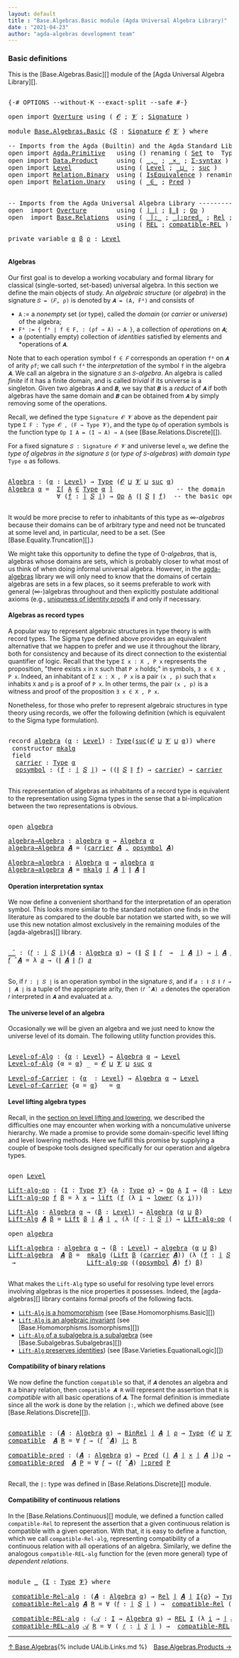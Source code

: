 ```yaml
---
layout: default
title : "Base.Algebras.Basic module (Agda Universal Algebra Library)"
date : "2021-04-23"
author: "agda-algebras development team"
---
```


### <a id="basic-definitions">Basic definitions</a>

This is the [Base.Algebras.Basic][] module of the [Agda Universal Algebra Library][].

<pre class="Agda">

<a id="311" class="Symbol">{-#</a> <a id="315" class="Keyword">OPTIONS</a> <a id="323" class="Pragma">--without-K</a> <a id="335" class="Pragma">--exact-split</a> <a id="349" class="Pragma">--safe</a> <a id="356" class="Symbol">#-}</a>

<a id="361" class="Keyword">open</a> <a id="366" class="Keyword">import</a> <a id="373" href="Overture.html" class="Module">Overture</a> <a id="382" class="Keyword">using</a> <a id="388" class="Symbol">(</a> <a id="390" href="Overture.Signatures.html#648" class="Generalizable">𝓞</a> <a id="392" class="Symbol">;</a> <a id="394" href="Overture.Signatures.html#650" class="Generalizable">𝓥</a> <a id="396" class="Symbol">;</a> <a id="398" href="Overture.Signatures.html#3264" class="Function">Signature</a> <a id="408" class="Symbol">)</a>

<a id="411" class="Keyword">module</a> <a id="418" href="Base.Algebras.Basic.html" class="Module">Base.Algebras.Basic</a> <a id="438" class="Symbol">{</a><a id="439" href="Base.Algebras.Basic.html#439" class="Bound">𝑆</a> <a id="441" class="Symbol">:</a> <a id="443" href="Overture.Signatures.html#3264" class="Function">Signature</a> <a id="453" href="Overture.Signatures.html#648" class="Generalizable">𝓞</a> <a id="455" href="Overture.Signatures.html#650" class="Generalizable">𝓥</a> <a id="457" class="Symbol">}</a> <a id="459" class="Keyword">where</a>

<a id="466" class="Comment">-- Imports from the Agda (Builtin) and the Agda Standard Library --------------</a>
<a id="546" class="Keyword">open</a> <a id="551" class="Keyword">import</a> <a id="558" href="Agda.Primitive.html" class="Module">Agda.Primitive</a>   <a id="575" class="Keyword">using</a> <a id="581" class="Symbol">()</a> <a id="584" class="Keyword">renaming</a> <a id="593" class="Symbol">(</a> <a id="595" href="Agda.Primitive.html#388" class="Primitive">Set</a> <a id="599" class="Symbol">to</a>  <a id="603" class="Primitive">Type</a> <a id="608" class="Symbol">;</a> <a id="610" href="Agda.Primitive.html#915" class="Primitive">lzero</a> <a id="616" class="Symbol">to</a> <a id="619" class="Primitive">ℓ₀</a> <a id="622" class="Symbol">)</a>
<a id="624" class="Keyword">open</a> <a id="629" class="Keyword">import</a> <a id="636" href="Data.Product.html" class="Module">Data.Product</a>     <a id="653" class="Keyword">using</a> <a id="659" class="Symbol">(</a> <a id="661" href="Agda.Builtin.Sigma.html#235" class="InductiveConstructor Operator">_,_</a> <a id="665" class="Symbol">;</a> <a id="667" href="Data.Product.Base.html#1618" class="Function Operator">_×_</a> <a id="671" class="Symbol">;</a> <a id="673" href="Data.Product.Base.html#1244" class="Function">Σ-syntax</a> <a id="682" class="Symbol">)</a>
<a id="684" class="Keyword">open</a> <a id="689" class="Keyword">import</a> <a id="696" href="Level.html" class="Module">Level</a>            <a id="713" class="Keyword">using</a> <a id="719" class="Symbol">(</a> <a id="721" href="Agda.Primitive.html#742" class="Postulate">Level</a> <a id="727" class="Symbol">;</a> <a id="729" href="Agda.Primitive.html#961" class="Primitive Operator">_⊔_</a> <a id="733" class="Symbol">;</a> <a id="735" href="Agda.Primitive.html#931" class="Primitive">suc</a> <a id="739" class="Symbol">)</a>
<a id="741" class="Keyword">open</a> <a id="746" class="Keyword">import</a> <a id="753" href="Relation.Binary.html" class="Module">Relation.Binary</a>  <a id="770" class="Keyword">using</a> <a id="776" class="Symbol">(</a> <a id="778" href="Relation.Binary.Structures.html#1550" class="Record">IsEquivalence</a> <a id="792" class="Symbol">)</a> <a id="794" class="Keyword">renaming</a> <a id="803" class="Symbol">(</a> <a id="805" href="Relation.Binary.Core.html#896" class="Function">Rel</a> <a id="809" class="Symbol">to</a> <a id="812" class="Function">BinRel</a> <a id="819" class="Symbol">)</a>
<a id="821" class="Keyword">open</a> <a id="826" class="Keyword">import</a> <a id="833" href="Relation.Unary.html" class="Module">Relation.Unary</a>   <a id="850" class="Keyword">using</a> <a id="856" class="Symbol">(</a> <a id="858" href="Relation.Unary.html#1818" class="Function Operator">_∈_</a> <a id="862" class="Symbol">;</a> <a id="864" href="Relation.Unary.html#1178" class="Function">Pred</a> <a id="869" class="Symbol">)</a>


<a id="873" class="Comment">-- Imports from the Agda Universal Algebra Library ----------------------------</a>
<a id="953" class="Keyword">open</a>  <a id="959" class="Keyword">import</a> <a id="966" href="Overture.html" class="Module">Overture</a>        <a id="982" class="Keyword">using</a> <a id="988" class="Symbol">(</a> <a id="990" href="Overture.Basic.html#4325" class="Function Operator">∣_∣</a> <a id="994" class="Symbol">;</a> <a id="996" href="Overture.Basic.html#4363" class="Function Operator">∥_∥</a> <a id="1000" class="Symbol">;</a> <a id="1002" href="Overture.Operations.html#1235" class="Function">Op</a> <a id="1005" class="Symbol">)</a>
<a id="1007" class="Keyword">open</a>  <a id="1013" class="Keyword">import</a> <a id="1020" href="Base.Relations.html" class="Module">Base.Relations</a>  <a id="1036" class="Keyword">using</a> <a id="1042" class="Symbol">(</a> <a id="1044" href="Base.Relations.Discrete.html#6786" class="Function Operator">_|:_</a> <a id="1049" class="Symbol">;</a> <a id="1051" href="Base.Relations.Discrete.html#7102" class="Function Operator">_|:pred_</a> <a id="1060" class="Symbol">;</a> <a id="1062" href="Base.Relations.Continuous.html#4456" class="Function">Rel</a> <a id="1066" class="Symbol">;</a> <a id="1068" href="Base.Relations.Continuous.html#5603" class="Function">compatible-Rel</a> <a id="1083" class="Symbol">)</a>
                             <a id="1114" class="Keyword">using</a> <a id="1120" class="Symbol">(</a> <a id="1122" href="Base.Relations.Continuous.html#4773" class="Function">REL</a> <a id="1126" class="Symbol">;</a> <a id="1128" href="Base.Relations.Continuous.html#6317" class="Function">compatible-REL</a> <a id="1143" class="Symbol">)</a>

<a id="1146" class="Keyword">private</a> <a id="1154" class="Keyword">variable</a> <a id="1163" href="Base.Algebras.Basic.html#1163" class="Generalizable">α</a> <a id="1165" href="Base.Algebras.Basic.html#1165" class="Generalizable">β</a> <a id="1167" href="Base.Algebras.Basic.html#1167" class="Generalizable">ρ</a> <a id="1169" class="Symbol">:</a> <a id="1171" href="Agda.Primitive.html#742" class="Postulate">Level</a>

</pre>


#### <a id="algebras">Algebras</a>

Our first goal is to develop a working vocabulary and formal library for classical
(single-sorted, set-based) universal algebra.  In this section we define the main
objects of study.  An *algebraic structure* (or *algebra*) in the signature
`𝑆 = (𝐹, ρ)` is denoted by `𝑨 = (A, Fᴬ)` and consists of

*  `A` := a *nonempty* set (or type), called the *domain* (or *carrier* or
   *universe*) of the algebra;
*  `Fᴬ := { fᴬ ∣ f ∈ F, : (ρf → A) → A }`, a collection of *operations* on `𝑨`;
*  a (potentially empty) collection of *identities* satisfied by elements and
   *operations of `𝑨`.

Note that to each operation symbol `f ∈ 𝐹` corresponds an operation
`fᴬ` on `𝑨` of arity `ρf`; we call such `fᴬ` the *interpretation* of the symbol
`f` in the algebra `𝑨`. We call an algebra in the signature `𝑆` an `𝑆`-*algebra*.
An algebra is called *finite* if it has a finite domain, and is called *trivial*
if its universe is a singleton.  Given two algebras `𝑨` and `𝑩`, we say that `𝑩`
is a *reduct* of `𝑨` if both algebras have the same domain and `𝑩` can be obtained
from `𝑨` by simply removing some of the operations.

Recall, we defined the type `Signature 𝓞 𝓥` above as the dependent pair type
`Σ F ꞉ Type 𝓞 , (F → Type 𝓥)`, and the type `Op` of operation symbols is the
function type `Op I A = (I → A) → A` (see [Base.Relations.Discrete][]).

For a fixed signature `𝑆 : Signature 𝓞 𝓥` and universe level `α`, we define the
*type of algebras in the signature* `𝑆` (or *type of* `𝑆`-*algebras*) *with domain
type* `Type α` as follows.

<pre class="Agda">

<a id="Algebra"></a><a id="2774" href="Base.Algebras.Basic.html#2774" class="Function">Algebra</a> <a id="2782" class="Symbol">:</a> <a id="2784" class="Symbol">(</a><a id="2785" href="Base.Algebras.Basic.html#2785" class="Bound">α</a> <a id="2787" class="Symbol">:</a> <a id="2789" href="Agda.Primitive.html#742" class="Postulate">Level</a><a id="2794" class="Symbol">)</a> <a id="2796" class="Symbol">→</a> <a id="2798" href="Base.Algebras.Basic.html#603" class="Primitive">Type</a> <a id="2803" class="Symbol">(</a><a id="2804" href="Base.Algebras.Basic.html#453" class="Bound">𝓞</a> <a id="2806" href="Agda.Primitive.html#961" class="Primitive Operator">⊔</a> <a id="2808" href="Base.Algebras.Basic.html#455" class="Bound">𝓥</a> <a id="2810" href="Agda.Primitive.html#961" class="Primitive Operator">⊔</a> <a id="2812" href="Agda.Primitive.html#931" class="Primitive">suc</a> <a id="2816" href="Base.Algebras.Basic.html#2785" class="Bound">α</a><a id="2817" class="Symbol">)</a>
<a id="2819" href="Base.Algebras.Basic.html#2774" class="Function">Algebra</a> <a id="2827" href="Base.Algebras.Basic.html#2827" class="Bound">α</a> <a id="2829" class="Symbol">=</a>  <a id="2832" href="Data.Product.Base.html#1244" class="Function">Σ[</a> <a id="2835" href="Base.Algebras.Basic.html#2835" class="Bound">A</a> <a id="2837" href="Data.Product.Base.html#1244" class="Function">∈</a> <a id="2839" href="Base.Algebras.Basic.html#603" class="Primitive">Type</a> <a id="2844" href="Base.Algebras.Basic.html#2827" class="Bound">α</a> <a id="2846" href="Data.Product.Base.html#1244" class="Function">]</a>                 <a id="2864" class="Comment">-- the domain</a>
             <a id="2891" class="Symbol">∀</a> <a id="2893" class="Symbol">(</a><a id="2894" href="Base.Algebras.Basic.html#2894" class="Bound">f</a> <a id="2896" class="Symbol">:</a> <a id="2898" href="Overture.Basic.html#4325" class="Function Operator">∣</a> <a id="2900" href="Base.Algebras.Basic.html#439" class="Bound">𝑆</a> <a id="2902" href="Overture.Basic.html#4325" class="Function Operator">∣</a><a id="2903" class="Symbol">)</a> <a id="2905" class="Symbol">→</a> <a id="2907" href="Overture.Operations.html#1235" class="Function">Op</a> <a id="2910" href="Base.Algebras.Basic.html#2835" class="Bound">A</a> <a id="2912" class="Symbol">(</a><a id="2913" href="Overture.Basic.html#4363" class="Function Operator">∥</a> <a id="2915" href="Base.Algebras.Basic.html#439" class="Bound">𝑆</a> <a id="2917" href="Overture.Basic.html#4363" class="Function Operator">∥</a> <a id="2919" href="Base.Algebras.Basic.html#2894" class="Bound">f</a><a id="2920" class="Symbol">)</a>  <a id="2923" class="Comment">-- the basic operations</a>

</pre>

It would be more precise to refer to inhabitants of this type as ∞-*algebras*
because their domains can be of arbitrary type and need not be truncated at some
level and, in particular, need to be a set. (See [Base.Equality.Truncation][].)

We might take this opportunity to define the type of 0-*algebras*, that is,
algebras whose domains are sets, which is probably closer to what most of us think
of when doing informal universal algebra.  However, in the
[agda-algebras](https://github.com/ualib/agda-algebras) library we will only need
to know that the domains of certain algebras are sets in a few places, so it seems
preferable to work with general (∞-)algebras throughout and then explicitly
postulate additional axioms (e.g., [uniquness of identity
proofs](https://ualib.github.io/agda-algebras/Equality.Truncation.html#uniqueness-of-identity-proofs)
if and only if necessary.


#### <a id="algebras-as-record-types">Algebras as record types</a>

A popular way to represent algebraic structures in type theory is with record
types.  The Sigma type defined above provides an equivalent alternative that we
happen to prefer and we use it throughout the library, both for consistency and
because of its direct connection to the existential quantifier of logic. Recall
that the type `Σ x ꞉ X , P x` represents the proposition, "there exists `x` in `X`
such that `P x` holds;" in symbols, `∃ x ∈ X , P x`.  Indeed, an inhabitant of `Σ
x ꞉ X , P x` is a pair `(x , p)` such that `x` inhabits `X` and `p` is a proof of
`P x`. In other terms, the pair `(x , p)` is a witness and proof of the
proposition `∃ x ∈ X , P x`.

Nonetheless, for those who prefer to represent algebraic structures in type theory
using records, we offer the following definition (which is equivalent to the Sigma
type formulation).

<pre class="Agda">

<a id="4782" class="Keyword">record</a> <a id="algebra"></a><a id="4789" href="Base.Algebras.Basic.html#4789" class="Record">algebra</a> <a id="4797" class="Symbol">(</a><a id="4798" href="Base.Algebras.Basic.html#4798" class="Bound">α</a> <a id="4800" class="Symbol">:</a> <a id="4802" href="Agda.Primitive.html#742" class="Postulate">Level</a><a id="4807" class="Symbol">)</a> <a id="4809" class="Symbol">:</a> <a id="4811" href="Base.Algebras.Basic.html#603" class="Primitive">Type</a><a id="4815" class="Symbol">(</a><a id="4816" href="Agda.Primitive.html#931" class="Primitive">suc</a><a id="4819" class="Symbol">(</a><a id="4820" href="Base.Algebras.Basic.html#453" class="Bound">𝓞</a> <a id="4822" href="Agda.Primitive.html#961" class="Primitive Operator">⊔</a> <a id="4824" href="Base.Algebras.Basic.html#455" class="Bound">𝓥</a> <a id="4826" href="Agda.Primitive.html#961" class="Primitive Operator">⊔</a> <a id="4828" href="Base.Algebras.Basic.html#4798" class="Bound">α</a><a id="4829" class="Symbol">))</a> <a id="4832" class="Keyword">where</a>
 <a id="4839" class="Keyword">constructor</a> <a id="mkalg"></a><a id="4851" href="Base.Algebras.Basic.html#4851" class="InductiveConstructor">mkalg</a>
 <a id="4858" class="Keyword">field</a>
  <a id="algebra.carrier"></a><a id="4866" href="Base.Algebras.Basic.html#4866" class="Field">carrier</a> <a id="4874" class="Symbol">:</a> <a id="4876" href="Base.Algebras.Basic.html#603" class="Primitive">Type</a> <a id="4881" href="Base.Algebras.Basic.html#4798" class="Bound">α</a>
  <a id="algebra.opsymbol"></a><a id="4885" href="Base.Algebras.Basic.html#4885" class="Field">opsymbol</a> <a id="4894" class="Symbol">:</a> <a id="4896" class="Symbol">(</a><a id="4897" href="Base.Algebras.Basic.html#4897" class="Bound">f</a> <a id="4899" class="Symbol">:</a> <a id="4901" href="Overture.Basic.html#4325" class="Function Operator">∣</a> <a id="4903" href="Base.Algebras.Basic.html#439" class="Bound">𝑆</a> <a id="4905" href="Overture.Basic.html#4325" class="Function Operator">∣</a><a id="4906" class="Symbol">)</a> <a id="4908" class="Symbol">→</a> <a id="4910" class="Symbol">((</a><a id="4912" href="Overture.Basic.html#4363" class="Function Operator">∥</a> <a id="4914" href="Base.Algebras.Basic.html#439" class="Bound">𝑆</a> <a id="4916" href="Overture.Basic.html#4363" class="Function Operator">∥</a> <a id="4918" href="Base.Algebras.Basic.html#4897" class="Bound">f</a><a id="4919" class="Symbol">)</a> <a id="4921" class="Symbol">→</a> <a id="4923" href="Base.Algebras.Basic.html#4866" class="Field">carrier</a><a id="4930" class="Symbol">)</a> <a id="4932" class="Symbol">→</a> <a id="4934" href="Base.Algebras.Basic.html#4866" class="Field">carrier</a>

</pre>

This representation of algebras as inhabitants of a record type is equivalent to
the representation using Sigma types in the sense that a bi-implication between
the two representations is obvious.

<pre class="Agda">

<a id="5167" class="Keyword">open</a> <a id="5172" href="Base.Algebras.Basic.html#4789" class="Module">algebra</a>

<a id="algebra→Algebra"></a><a id="5181" href="Base.Algebras.Basic.html#5181" class="Function">algebra→Algebra</a> <a id="5197" class="Symbol">:</a> <a id="5199" href="Base.Algebras.Basic.html#4789" class="Record">algebra</a> <a id="5207" href="Base.Algebras.Basic.html#1163" class="Generalizable">α</a> <a id="5209" class="Symbol">→</a> <a id="5211" href="Base.Algebras.Basic.html#2774" class="Function">Algebra</a> <a id="5219" href="Base.Algebras.Basic.html#1163" class="Generalizable">α</a>
<a id="5221" href="Base.Algebras.Basic.html#5181" class="Function">algebra→Algebra</a> <a id="5237" href="Base.Algebras.Basic.html#5237" class="Bound">𝑨</a> <a id="5239" class="Symbol">=</a> <a id="5241" class="Symbol">(</a><a id="5242" href="Base.Algebras.Basic.html#4866" class="Field">carrier</a> <a id="5250" href="Base.Algebras.Basic.html#5237" class="Bound">𝑨</a> <a id="5252" href="Agda.Builtin.Sigma.html#235" class="InductiveConstructor Operator">,</a> <a id="5254" href="Base.Algebras.Basic.html#4885" class="Field">opsymbol</a> <a id="5263" href="Base.Algebras.Basic.html#5237" class="Bound">𝑨</a><a id="5264" class="Symbol">)</a>

<a id="Algebra→algebra"></a><a id="5267" href="Base.Algebras.Basic.html#5267" class="Function">Algebra→algebra</a> <a id="5283" class="Symbol">:</a> <a id="5285" href="Base.Algebras.Basic.html#2774" class="Function">Algebra</a> <a id="5293" href="Base.Algebras.Basic.html#1163" class="Generalizable">α</a> <a id="5295" class="Symbol">→</a> <a id="5297" href="Base.Algebras.Basic.html#4789" class="Record">algebra</a> <a id="5305" href="Base.Algebras.Basic.html#1163" class="Generalizable">α</a>
<a id="5307" href="Base.Algebras.Basic.html#5267" class="Function">Algebra→algebra</a> <a id="5323" href="Base.Algebras.Basic.html#5323" class="Bound">𝑨</a> <a id="5325" class="Symbol">=</a> <a id="5327" href="Base.Algebras.Basic.html#4851" class="InductiveConstructor">mkalg</a> <a id="5333" href="Overture.Basic.html#4325" class="Function Operator">∣</a> <a id="5335" href="Base.Algebras.Basic.html#5323" class="Bound">𝑨</a> <a id="5337" href="Overture.Basic.html#4325" class="Function Operator">∣</a> <a id="5339" href="Overture.Basic.html#4363" class="Function Operator">∥</a> <a id="5341" href="Base.Algebras.Basic.html#5323" class="Bound">𝑨</a> <a id="5343" href="Overture.Basic.html#4363" class="Function Operator">∥</a>
</pre>


#### <a id="operation-interpretation-syntax">Operation interpretation syntax</a>

We now define a convenient shorthand for the interpretation of an operation symbol.
This looks more similar to the standard notation one finds in the literature as
compared to the double bar notation we started with, so we will use this new notation
almost exclusively in the remaining modules of the [agda-algebras][] library.

<pre class="Agda">

<a id="_̂_"></a><a id="5783" href="Base.Algebras.Basic.html#5783" class="Function Operator">_̂_</a> <a id="5787" class="Symbol">:</a> <a id="5789" class="Symbol">(</a><a id="5790" href="Base.Algebras.Basic.html#5790" class="Bound">𝑓</a> <a id="5792" class="Symbol">:</a> <a id="5794" href="Overture.Basic.html#4325" class="Function Operator">∣</a> <a id="5796" href="Base.Algebras.Basic.html#439" class="Bound">𝑆</a> <a id="5798" href="Overture.Basic.html#4325" class="Function Operator">∣</a><a id="5799" class="Symbol">)(</a><a id="5801" href="Base.Algebras.Basic.html#5801" class="Bound">𝑨</a> <a id="5803" class="Symbol">:</a> <a id="5805" href="Base.Algebras.Basic.html#2774" class="Function">Algebra</a> <a id="5813" href="Base.Algebras.Basic.html#1163" class="Generalizable">α</a><a id="5814" class="Symbol">)</a> <a id="5816" class="Symbol">→</a> <a id="5818" class="Symbol">(</a><a id="5819" href="Overture.Basic.html#4363" class="Function Operator">∥</a> <a id="5821" href="Base.Algebras.Basic.html#439" class="Bound">𝑆</a> <a id="5823" href="Overture.Basic.html#4363" class="Function Operator">∥</a> <a id="5825" href="Base.Algebras.Basic.html#5790" class="Bound">𝑓</a>  <a id="5828" class="Symbol">→</a>  <a id="5831" href="Overture.Basic.html#4325" class="Function Operator">∣</a> <a id="5833" href="Base.Algebras.Basic.html#5801" class="Bound">𝑨</a> <a id="5835" href="Overture.Basic.html#4325" class="Function Operator">∣</a><a id="5836" class="Symbol">)</a> <a id="5838" class="Symbol">→</a> <a id="5840" href="Overture.Basic.html#4325" class="Function Operator">∣</a> <a id="5842" href="Base.Algebras.Basic.html#5801" class="Bound">𝑨</a> <a id="5844" href="Overture.Basic.html#4325" class="Function Operator">∣</a>
<a id="5846" href="Base.Algebras.Basic.html#5846" class="Bound">𝑓</a> <a id="5848" href="Base.Algebras.Basic.html#5783" class="Function Operator">̂</a> <a id="5850" href="Base.Algebras.Basic.html#5850" class="Bound">𝑨</a> <a id="5852" class="Symbol">=</a> <a id="5854" class="Symbol">λ</a> <a id="5856" href="Base.Algebras.Basic.html#5856" class="Bound">𝑎</a> <a id="5858" class="Symbol">→</a> <a id="5860" class="Symbol">(</a><a id="5861" href="Overture.Basic.html#4363" class="Function Operator">∥</a> <a id="5863" href="Base.Algebras.Basic.html#5850" class="Bound">𝑨</a> <a id="5865" href="Overture.Basic.html#4363" class="Function Operator">∥</a> <a id="5867" href="Base.Algebras.Basic.html#5846" class="Bound">𝑓</a><a id="5868" class="Symbol">)</a> <a id="5870" href="Base.Algebras.Basic.html#5856" class="Bound">𝑎</a>

</pre>

So, if `𝑓 : ∣ 𝑆 ∣` is an operation symbol in the signature `𝑆`, and if
`𝑎 : ∥ 𝑆 ∥ 𝑓 → ∣ 𝑨 ∣` is a tuple of the appropriate arity, then `(𝑓 ̂ 𝑨) 𝑎`
denotes the operation `𝑓` interpreted in `𝑨` and evaluated at `𝑎`.

#### <a id="the-universe-level-of-an-algebra">The universe level of an algebra</a>

Occasionally we will be given an algebra and we just need to know the universe
level of its domain. The following utility function provides this.

<pre class="Agda">

<a id="Level-of-Alg"></a><a id="6345" href="Base.Algebras.Basic.html#6345" class="Function">Level-of-Alg</a> <a id="6358" class="Symbol">:</a> <a id="6360" class="Symbol">{</a><a id="6361" href="Base.Algebras.Basic.html#6361" class="Bound">α</a> <a id="6363" class="Symbol">:</a> <a id="6365" href="Agda.Primitive.html#742" class="Postulate">Level</a><a id="6370" class="Symbol">}</a> <a id="6372" class="Symbol">→</a> <a id="6374" href="Base.Algebras.Basic.html#2774" class="Function">Algebra</a> <a id="6382" href="Base.Algebras.Basic.html#6361" class="Bound">α</a> <a id="6384" class="Symbol">→</a> <a id="6386" href="Agda.Primitive.html#742" class="Postulate">Level</a>
<a id="6392" href="Base.Algebras.Basic.html#6345" class="Function">Level-of-Alg</a> <a id="6405" class="Symbol">{</a><a id="6406" class="Argument">α</a> <a id="6408" class="Symbol">=</a> <a id="6410" href="Base.Algebras.Basic.html#6410" class="Bound">α</a><a id="6411" class="Symbol">}</a> <a id="6413" class="Symbol">_</a> <a id="6415" class="Symbol">=</a> <a id="6417" href="Base.Algebras.Basic.html#453" class="Bound">𝓞</a> <a id="6419" href="Agda.Primitive.html#961" class="Primitive Operator">⊔</a> <a id="6421" href="Base.Algebras.Basic.html#455" class="Bound">𝓥</a> <a id="6423" href="Agda.Primitive.html#961" class="Primitive Operator">⊔</a> <a id="6425" href="Agda.Primitive.html#931" class="Primitive">suc</a> <a id="6429" href="Base.Algebras.Basic.html#6410" class="Bound">α</a>

<a id="Level-of-Carrier"></a><a id="6432" href="Base.Algebras.Basic.html#6432" class="Function">Level-of-Carrier</a> <a id="6449" class="Symbol">:</a> <a id="6451" class="Symbol">{</a><a id="6452" href="Base.Algebras.Basic.html#6452" class="Bound">α</a>  <a id="6455" class="Symbol">:</a> <a id="6457" href="Agda.Primitive.html#742" class="Postulate">Level</a><a id="6462" class="Symbol">}</a> <a id="6464" class="Symbol">→</a> <a id="6466" href="Base.Algebras.Basic.html#2774" class="Function">Algebra</a> <a id="6474" href="Base.Algebras.Basic.html#6452" class="Bound">α</a> <a id="6476" class="Symbol">→</a> <a id="6478" href="Agda.Primitive.html#742" class="Postulate">Level</a>
<a id="6484" href="Base.Algebras.Basic.html#6432" class="Function">Level-of-Carrier</a> <a id="6501" class="Symbol">{</a><a id="6502" class="Argument">α</a> <a id="6504" class="Symbol">=</a> <a id="6506" href="Base.Algebras.Basic.html#6506" class="Bound">α</a><a id="6507" class="Symbol">}</a> <a id="6509" class="Symbol">_</a> <a id="6511" class="Symbol">=</a> <a id="6513" href="Base.Algebras.Basic.html#6506" class="Bound">α</a>
</pre>


#### <a id="lifts-of-algebras">Level lifting algebra types</a>

Recall, in the [section on level lifting and
lowering](Functions.Lifts.html#level-lifting-and-lowering), we described the
difficulties one may encounter when working with a noncumulative universe
hierarchy. We made a promise to provide some domain-specific level lifting and
level lowering methods. Here we fulfill this promise by supplying a couple of
bespoke tools designed specifically for our operation and algebra types.

<pre class="Agda">

<a id="7033" class="Keyword">open</a> <a id="7038" href="Level.html" class="Module">Level</a>

<a id="Lift-alg-op"></a><a id="7045" href="Base.Algebras.Basic.html#7045" class="Function">Lift-alg-op</a> <a id="7057" class="Symbol">:</a> <a id="7059" class="Symbol">{</a><a id="7060" href="Base.Algebras.Basic.html#7060" class="Bound">I</a> <a id="7062" class="Symbol">:</a> <a id="7064" href="Base.Algebras.Basic.html#603" class="Primitive">Type</a> <a id="7069" href="Base.Algebras.Basic.html#455" class="Bound">𝓥</a><a id="7070" class="Symbol">}</a> <a id="7072" class="Symbol">{</a><a id="7073" href="Base.Algebras.Basic.html#7073" class="Bound">A</a> <a id="7075" class="Symbol">:</a> <a id="7077" href="Base.Algebras.Basic.html#603" class="Primitive">Type</a> <a id="7082" href="Base.Algebras.Basic.html#1163" class="Generalizable">α</a><a id="7083" class="Symbol">}</a> <a id="7085" class="Symbol">→</a> <a id="7087" href="Overture.Operations.html#1235" class="Function">Op</a> <a id="7090" href="Base.Algebras.Basic.html#7073" class="Bound">A</a> <a id="7092" href="Base.Algebras.Basic.html#7060" class="Bound">I</a> <a id="7094" class="Symbol">→</a> <a id="7096" class="Symbol">(</a><a id="7097" href="Base.Algebras.Basic.html#7097" class="Bound">β</a> <a id="7099" class="Symbol">:</a> <a id="7101" href="Agda.Primitive.html#742" class="Postulate">Level</a><a id="7106" class="Symbol">)</a> <a id="7108" class="Symbol">→</a> <a id="7110" href="Overture.Operations.html#1235" class="Function">Op</a> <a id="7113" class="Symbol">(</a><a id="7114" href="Level.html#409" class="Record">Lift</a> <a id="7119" href="Base.Algebras.Basic.html#7097" class="Bound">β</a> <a id="7121" href="Base.Algebras.Basic.html#7073" class="Bound">A</a><a id="7122" class="Symbol">)</a> <a id="7124" href="Base.Algebras.Basic.html#7060" class="Bound">I</a>
<a id="7126" href="Base.Algebras.Basic.html#7045" class="Function">Lift-alg-op</a> <a id="7138" href="Base.Algebras.Basic.html#7138" class="Bound">f</a> <a id="7140" href="Base.Algebras.Basic.html#7140" class="Bound">β</a> <a id="7142" class="Symbol">=</a> <a id="7144" class="Symbol">λ</a> <a id="7146" href="Base.Algebras.Basic.html#7146" class="Bound">x</a> <a id="7148" class="Symbol">→</a> <a id="7150" href="Level.html#466" class="InductiveConstructor">lift</a> <a id="7155" class="Symbol">(</a><a id="7156" href="Base.Algebras.Basic.html#7138" class="Bound">f</a> <a id="7158" class="Symbol">(λ</a> <a id="7161" href="Base.Algebras.Basic.html#7161" class="Bound">i</a> <a id="7163" class="Symbol">→</a> <a id="7165" href="Level.html#479" class="Field">lower</a> <a id="7171" class="Symbol">(</a><a id="7172" href="Base.Algebras.Basic.html#7146" class="Bound">x</a> <a id="7174" href="Base.Algebras.Basic.html#7161" class="Bound">i</a><a id="7175" class="Symbol">)))</a>

<a id="Lift-Alg"></a><a id="7180" href="Base.Algebras.Basic.html#7180" class="Function">Lift-Alg</a> <a id="7189" class="Symbol">:</a> <a id="7191" href="Base.Algebras.Basic.html#2774" class="Function">Algebra</a> <a id="7199" href="Base.Algebras.Basic.html#1163" class="Generalizable">α</a> <a id="7201" class="Symbol">→</a> <a id="7203" class="Symbol">(</a><a id="7204" href="Base.Algebras.Basic.html#7204" class="Bound">β</a> <a id="7206" class="Symbol">:</a> <a id="7208" href="Agda.Primitive.html#742" class="Postulate">Level</a><a id="7213" class="Symbol">)</a> <a id="7215" class="Symbol">→</a> <a id="7217" href="Base.Algebras.Basic.html#2774" class="Function">Algebra</a> <a id="7225" class="Symbol">(</a><a id="7226" href="Base.Algebras.Basic.html#1163" class="Generalizable">α</a> <a id="7228" href="Agda.Primitive.html#961" class="Primitive Operator">⊔</a> <a id="7230" href="Base.Algebras.Basic.html#7204" class="Bound">β</a><a id="7231" class="Symbol">)</a>
<a id="7233" href="Base.Algebras.Basic.html#7180" class="Function">Lift-Alg</a> <a id="7242" href="Base.Algebras.Basic.html#7242" class="Bound">𝑨</a> <a id="7244" href="Base.Algebras.Basic.html#7244" class="Bound">β</a> <a id="7246" class="Symbol">=</a> <a id="7248" href="Level.html#409" class="Record">Lift</a> <a id="7253" href="Base.Algebras.Basic.html#7244" class="Bound">β</a> <a id="7255" href="Overture.Basic.html#4325" class="Function Operator">∣</a> <a id="7257" href="Base.Algebras.Basic.html#7242" class="Bound">𝑨</a> <a id="7259" href="Overture.Basic.html#4325" class="Function Operator">∣</a> <a id="7261" href="Agda.Builtin.Sigma.html#235" class="InductiveConstructor Operator">,</a> <a id="7263" class="Symbol">(λ</a> <a id="7266" class="Symbol">(</a><a id="7267" href="Base.Algebras.Basic.html#7267" class="Bound">𝑓</a> <a id="7269" class="Symbol">:</a> <a id="7271" href="Overture.Basic.html#4325" class="Function Operator">∣</a> <a id="7273" href="Base.Algebras.Basic.html#439" class="Bound">𝑆</a> <a id="7275" href="Overture.Basic.html#4325" class="Function Operator">∣</a><a id="7276" class="Symbol">)</a> <a id="7278" class="Symbol">→</a> <a id="7280" href="Base.Algebras.Basic.html#7045" class="Function">Lift-alg-op</a> <a id="7292" class="Symbol">(</a><a id="7293" href="Base.Algebras.Basic.html#7267" class="Bound">𝑓</a> <a id="7295" href="Base.Algebras.Basic.html#5783" class="Function Operator">̂</a> <a id="7297" href="Base.Algebras.Basic.html#7242" class="Bound">𝑨</a><a id="7298" class="Symbol">)</a> <a id="7300" href="Base.Algebras.Basic.html#7244" class="Bound">β</a><a id="7301" class="Symbol">)</a>

<a id="7304" class="Keyword">open</a> <a id="7309" href="Base.Algebras.Basic.html#4789" class="Module">algebra</a>

<a id="Lift-algebra"></a><a id="7318" href="Base.Algebras.Basic.html#7318" class="Function">Lift-algebra</a> <a id="7331" class="Symbol">:</a> <a id="7333" href="Base.Algebras.Basic.html#4789" class="Record">algebra</a> <a id="7341" href="Base.Algebras.Basic.html#1163" class="Generalizable">α</a> <a id="7343" class="Symbol">→</a> <a id="7345" class="Symbol">(</a><a id="7346" href="Base.Algebras.Basic.html#7346" class="Bound">β</a> <a id="7348" class="Symbol">:</a> <a id="7350" href="Agda.Primitive.html#742" class="Postulate">Level</a><a id="7355" class="Symbol">)</a> <a id="7357" class="Symbol">→</a> <a id="7359" href="Base.Algebras.Basic.html#4789" class="Record">algebra</a> <a id="7367" class="Symbol">(</a><a id="7368" href="Base.Algebras.Basic.html#1163" class="Generalizable">α</a> <a id="7370" href="Agda.Primitive.html#961" class="Primitive Operator">⊔</a> <a id="7372" href="Base.Algebras.Basic.html#7346" class="Bound">β</a><a id="7373" class="Symbol">)</a>
<a id="7375" href="Base.Algebras.Basic.html#7318" class="Function">Lift-algebra</a>  <a id="7389" href="Base.Algebras.Basic.html#7389" class="Bound">𝑨</a> <a id="7391" href="Base.Algebras.Basic.html#7391" class="Bound">β</a> <a id="7393" class="Symbol">=</a>  <a id="7396" href="Base.Algebras.Basic.html#4851" class="InductiveConstructor">mkalg</a> <a id="7402" class="Symbol">(</a><a id="7403" href="Level.html#409" class="Record">Lift</a> <a id="7408" href="Base.Algebras.Basic.html#7391" class="Bound">β</a> <a id="7410" class="Symbol">(</a><a id="7411" href="Base.Algebras.Basic.html#4866" class="Field">carrier</a> <a id="7419" href="Base.Algebras.Basic.html#7389" class="Bound">𝑨</a><a id="7420" class="Symbol">))</a> <a id="7423" class="Symbol">(λ</a> <a id="7426" class="Symbol">(</a><a id="7427" href="Base.Algebras.Basic.html#7427" class="Bound">f</a> <a id="7429" class="Symbol">:</a> <a id="7431" href="Overture.Basic.html#4325" class="Function Operator">∣</a> <a id="7433" href="Base.Algebras.Basic.html#439" class="Bound">𝑆</a> <a id="7435" href="Overture.Basic.html#4325" class="Function Operator">∣</a><a id="7436" class="Symbol">)</a>
 <a id="7439" class="Symbol">→</a>                   <a id="7459" href="Base.Algebras.Basic.html#7045" class="Function">Lift-alg-op</a> <a id="7471" class="Symbol">((</a><a id="7473" href="Base.Algebras.Basic.html#4885" class="Field">opsymbol</a> <a id="7482" href="Base.Algebras.Basic.html#7389" class="Bound">𝑨</a><a id="7483" class="Symbol">)</a> <a id="7485" href="Base.Algebras.Basic.html#7427" class="Bound">f</a><a id="7486" class="Symbol">)</a> <a id="7488" href="Base.Algebras.Basic.html#7391" class="Bound">β</a><a id="7489" class="Symbol">)</a>

</pre>

What makes the `Lift-Alg` type so useful for resolving type level errors involving
algebras is the nice properties it possesses.  Indeed, the [agda-algebras][]
library contains formal proofs of the following facts.

+  [`Lift-Alg` is a homomorphism](Base.Homomorphisms.Basic.html#exmples-of-homomorphisms)
   (see [Base.Homomorphisms.Basic][])
+  [`Lift-Alg` is an algebraic invariant](Base.Homomorphisms.Isomorphisms.html#lift-is-an-algebraic-invariant")
   (see [Base.Homomorphisms.Isomorphisms][])
+  [`Lift-Alg` of a subalgebra is a subalgebra](Base.Subalgebras.Subalgebras.html#lifts-of-subalgebras)
   (see [Base.Subalgebras.Subalgebras][])
+  [`Lift-Alg` preserves identities](Base.Varieties.EquationalLogic.html#lift-invariance))
  (see [Base.Varieties.EquationalLogic][])


#### <a id="compatibility-of-binary-relations">Compatibility of binary relations</a>

We now define the function `compatible` so that, if `𝑨` denotes an algebra and `R`
a binary relation, then `compatible 𝑨 R` will represent the assertion that `R` is
*compatible* with all basic operations of `𝑨`. The formal definition is immediate
since all the work is done by the relation `|:`, which we defined above (see
[Base.Relations.Discrete][]).

<pre class="Agda">

<a id="compatible"></a><a id="8742" href="Base.Algebras.Basic.html#8742" class="Function">compatible</a> <a id="8753" class="Symbol">:</a> <a id="8755" class="Symbol">(</a><a id="8756" href="Base.Algebras.Basic.html#8756" class="Bound">𝑨</a> <a id="8758" class="Symbol">:</a> <a id="8760" href="Base.Algebras.Basic.html#2774" class="Function">Algebra</a> <a id="8768" href="Base.Algebras.Basic.html#1163" class="Generalizable">α</a><a id="8769" class="Symbol">)</a> <a id="8771" class="Symbol">→</a> <a id="8773" href="Base.Algebras.Basic.html#812" class="Function">BinRel</a> <a id="8780" href="Overture.Basic.html#4325" class="Function Operator">∣</a> <a id="8782" href="Base.Algebras.Basic.html#8756" class="Bound">𝑨</a> <a id="8784" href="Overture.Basic.html#4325" class="Function Operator">∣</a> <a id="8786" href="Base.Algebras.Basic.html#1167" class="Generalizable">ρ</a> <a id="8788" class="Symbol">→</a> <a id="8790" href="Base.Algebras.Basic.html#603" class="Primitive">Type</a> <a id="8795" class="Symbol">(</a><a id="8796" href="Base.Algebras.Basic.html#453" class="Bound">𝓞</a> <a id="8798" href="Agda.Primitive.html#961" class="Primitive Operator">⊔</a> <a id="8800" href="Base.Algebras.Basic.html#455" class="Bound">𝓥</a> <a id="8802" href="Agda.Primitive.html#961" class="Primitive Operator">⊔</a> <a id="8804" href="Base.Algebras.Basic.html#1163" class="Generalizable">α</a> <a id="8806" href="Agda.Primitive.html#961" class="Primitive Operator">⊔</a> <a id="8808" href="Base.Algebras.Basic.html#1167" class="Generalizable">ρ</a><a id="8809" class="Symbol">)</a>
<a id="8811" href="Base.Algebras.Basic.html#8742" class="Function">compatible</a>  <a id="8823" href="Base.Algebras.Basic.html#8823" class="Bound">𝑨</a> <a id="8825" href="Base.Algebras.Basic.html#8825" class="Bound">R</a> <a id="8827" class="Symbol">=</a> <a id="8829" class="Symbol">∀</a> <a id="8831" href="Base.Algebras.Basic.html#8831" class="Bound">𝑓</a> <a id="8833" class="Symbol">→</a> <a id="8835" class="Symbol">(</a><a id="8836" href="Base.Algebras.Basic.html#8831" class="Bound">𝑓</a> <a id="8838" href="Base.Algebras.Basic.html#5783" class="Function Operator">̂</a> <a id="8840" href="Base.Algebras.Basic.html#8823" class="Bound">𝑨</a><a id="8841" class="Symbol">)</a> <a id="8843" href="Base.Relations.Discrete.html#6786" class="Function Operator">|:</a> <a id="8846" href="Base.Algebras.Basic.html#8825" class="Bound">R</a>

<a id="compatible-pred"></a><a id="8849" href="Base.Algebras.Basic.html#8849" class="Function">compatible-pred</a> <a id="8865" class="Symbol">:</a> <a id="8867" class="Symbol">(</a><a id="8868" href="Base.Algebras.Basic.html#8868" class="Bound">𝑨</a> <a id="8870" class="Symbol">:</a> <a id="8872" href="Base.Algebras.Basic.html#2774" class="Function">Algebra</a> <a id="8880" href="Base.Algebras.Basic.html#1163" class="Generalizable">α</a><a id="8881" class="Symbol">)</a> <a id="8883" class="Symbol">→</a> <a id="8885" href="Relation.Unary.html#1178" class="Function">Pred</a> <a id="8890" class="Symbol">(</a><a id="8891" href="Overture.Basic.html#4325" class="Function Operator">∣</a> <a id="8893" href="Base.Algebras.Basic.html#8868" class="Bound">𝑨</a> <a id="8895" href="Overture.Basic.html#4325" class="Function Operator">∣</a> <a id="8897" href="Data.Product.Base.html#1618" class="Function Operator">×</a> <a id="8899" href="Overture.Basic.html#4325" class="Function Operator">∣</a> <a id="8901" href="Base.Algebras.Basic.html#8868" class="Bound">𝑨</a> <a id="8903" href="Overture.Basic.html#4325" class="Function Operator">∣</a><a id="8904" class="Symbol">)</a><a id="8905" href="Base.Algebras.Basic.html#1167" class="Generalizable">ρ</a> <a id="8907" class="Symbol">→</a> <a id="8909" href="Base.Algebras.Basic.html#603" class="Primitive">Type</a> <a id="8914" class="Symbol">(</a><a id="8915" href="Base.Algebras.Basic.html#453" class="Bound">𝓞</a> <a id="8917" href="Agda.Primitive.html#961" class="Primitive Operator">⊔</a> <a id="8919" href="Base.Algebras.Basic.html#455" class="Bound">𝓥</a> <a id="8921" href="Agda.Primitive.html#961" class="Primitive Operator">⊔</a> <a id="8923" href="Base.Algebras.Basic.html#1163" class="Generalizable">α</a> <a id="8925" href="Agda.Primitive.html#961" class="Primitive Operator">⊔</a> <a id="8927" href="Base.Algebras.Basic.html#1167" class="Generalizable">ρ</a><a id="8928" class="Symbol">)</a>
<a id="8930" href="Base.Algebras.Basic.html#8849" class="Function">compatible-pred</a>  <a id="8947" href="Base.Algebras.Basic.html#8947" class="Bound">𝑨</a> <a id="8949" href="Base.Algebras.Basic.html#8949" class="Bound">P</a> <a id="8951" class="Symbol">=</a> <a id="8953" class="Symbol">∀</a> <a id="8955" href="Base.Algebras.Basic.html#8955" class="Bound">𝑓</a> <a id="8957" class="Symbol">→</a> <a id="8959" class="Symbol">(</a><a id="8960" href="Base.Algebras.Basic.html#8955" class="Bound">𝑓</a> <a id="8962" href="Base.Algebras.Basic.html#5783" class="Function Operator">̂</a> <a id="8964" href="Base.Algebras.Basic.html#8947" class="Bound">𝑨</a><a id="8965" class="Symbol">)</a> <a id="8967" href="Base.Relations.Discrete.html#7102" class="Function Operator">|:pred</a> <a id="8974" href="Base.Algebras.Basic.html#8949" class="Bound">P</a>

</pre>

Recall, the `|:` type was defined in [Base.Relations.Discrete][] module.


#### <a id="compatibility-of-continuous-relations">Compatibility of continuous relations</a>

In the [Base.Relations.Continuous][] module, we defined a function called
`compatible-Rel` to represent the assertion that a given continuous relation is
compatible with a given operation. With that, it is easy to define a function,
which we call `compatible-Rel-alg`, representing compatibility of a continuous
relation with all operations of an algebra.  Similarly, we define the analogous
`compatible-REL-alg` function for the (even more general) type of *dependent
relations*.

<pre class="Agda">

<a id="9654" class="Keyword">module</a> <a id="9661" href="Base.Algebras.Basic.html#9661" class="Module">_</a> <a id="9663" class="Symbol">{</a><a id="9664" href="Base.Algebras.Basic.html#9664" class="Bound">I</a> <a id="9666" class="Symbol">:</a> <a id="9668" href="Base.Algebras.Basic.html#603" class="Primitive">Type</a> <a id="9673" href="Base.Algebras.Basic.html#455" class="Bound">𝓥</a><a id="9674" class="Symbol">}</a> <a id="9676" class="Keyword">where</a>

 <a id="9684" href="Base.Algebras.Basic.html#9684" class="Function">compatible-Rel-alg</a> <a id="9703" class="Symbol">:</a> <a id="9705" class="Symbol">(</a><a id="9706" href="Base.Algebras.Basic.html#9706" class="Bound">𝑨</a> <a id="9708" class="Symbol">:</a> <a id="9710" href="Base.Algebras.Basic.html#2774" class="Function">Algebra</a> <a id="9718" href="Base.Algebras.Basic.html#1163" class="Generalizable">α</a><a id="9719" class="Symbol">)</a> <a id="9721" class="Symbol">→</a> <a id="9723" href="Base.Relations.Continuous.html#4456" class="Function">Rel</a> <a id="9727" href="Overture.Basic.html#4325" class="Function Operator">∣</a> <a id="9729" href="Base.Algebras.Basic.html#9706" class="Bound">𝑨</a> <a id="9731" href="Overture.Basic.html#4325" class="Function Operator">∣</a> <a id="9733" href="Base.Algebras.Basic.html#9664" class="Bound">I</a><a id="9734" class="Symbol">{</a><a id="9735" href="Base.Algebras.Basic.html#1167" class="Generalizable">ρ</a><a id="9736" class="Symbol">}</a> <a id="9738" class="Symbol">→</a> <a id="9740" href="Base.Algebras.Basic.html#603" class="Primitive">Type</a><a id="9744" class="Symbol">(</a><a id="9745" href="Base.Algebras.Basic.html#453" class="Bound">𝓞</a> <a id="9747" href="Agda.Primitive.html#961" class="Primitive Operator">⊔</a> <a id="9749" href="Base.Algebras.Basic.html#1163" class="Generalizable">α</a> <a id="9751" href="Agda.Primitive.html#961" class="Primitive Operator">⊔</a> <a id="9753" href="Base.Algebras.Basic.html#455" class="Bound">𝓥</a> <a id="9755" href="Agda.Primitive.html#961" class="Primitive Operator">⊔</a> <a id="9757" href="Base.Algebras.Basic.html#1167" class="Generalizable">ρ</a><a id="9758" class="Symbol">)</a>
 <a id="9761" href="Base.Algebras.Basic.html#9684" class="Function">compatible-Rel-alg</a> <a id="9780" href="Base.Algebras.Basic.html#9780" class="Bound">𝑨</a> <a id="9782" href="Base.Algebras.Basic.html#9782" class="Bound">R</a> <a id="9784" class="Symbol">=</a> <a id="9786" class="Symbol">∀</a> <a id="9788" class="Symbol">(</a><a id="9789" href="Base.Algebras.Basic.html#9789" class="Bound">𝑓</a> <a id="9791" class="Symbol">:</a> <a id="9793" href="Overture.Basic.html#4325" class="Function Operator">∣</a> <a id="9795" href="Base.Algebras.Basic.html#439" class="Bound">𝑆</a> <a id="9797" href="Overture.Basic.html#4325" class="Function Operator">∣</a> <a id="9799" class="Symbol">)</a> <a id="9801" class="Symbol">→</a>  <a id="9804" href="Base.Relations.Continuous.html#5603" class="Function">compatible-Rel</a> <a id="9819" class="Symbol">(</a><a id="9820" href="Base.Algebras.Basic.html#9789" class="Bound">𝑓</a> <a id="9822" href="Base.Algebras.Basic.html#5783" class="Function Operator">̂</a> <a id="9824" href="Base.Algebras.Basic.html#9780" class="Bound">𝑨</a><a id="9825" class="Symbol">)</a> <a id="9827" href="Base.Algebras.Basic.html#9782" class="Bound">R</a>

 <a id="9831" href="Base.Algebras.Basic.html#9831" class="Function">compatible-REL-alg</a> <a id="9850" class="Symbol">:</a> <a id="9852" class="Symbol">(</a><a id="9853" href="Base.Algebras.Basic.html#9853" class="Bound">𝒜</a> <a id="9855" class="Symbol">:</a> <a id="9857" href="Base.Algebras.Basic.html#9664" class="Bound">I</a> <a id="9859" class="Symbol">→</a> <a id="9861" href="Base.Algebras.Basic.html#2774" class="Function">Algebra</a> <a id="9869" href="Base.Algebras.Basic.html#1163" class="Generalizable">α</a><a id="9870" class="Symbol">)</a> <a id="9872" class="Symbol">→</a> <a id="9874" href="Base.Relations.Continuous.html#4773" class="Function">REL</a> <a id="9878" href="Base.Algebras.Basic.html#9664" class="Bound">I</a> <a id="9880" class="Symbol">(λ</a> <a id="9883" href="Base.Algebras.Basic.html#9883" class="Bound">i</a> <a id="9885" class="Symbol">→</a> <a id="9887" href="Overture.Basic.html#4325" class="Function Operator">∣</a> <a id="9889" href="Base.Algebras.Basic.html#9853" class="Bound">𝒜</a>  <a id="9892" href="Base.Algebras.Basic.html#9883" class="Bound">i</a> <a id="9894" href="Overture.Basic.html#4325" class="Function Operator">∣</a><a id="9895" class="Symbol">)</a> <a id="9897" class="Symbol">{</a><a id="9898" href="Base.Algebras.Basic.html#1167" class="Generalizable">ρ</a><a id="9899" class="Symbol">}</a> <a id="9901" class="Symbol">→</a> <a id="9903" href="Base.Algebras.Basic.html#603" class="Primitive">Type</a> <a id="9908" class="Symbol">_</a>
 <a id="9911" href="Base.Algebras.Basic.html#9831" class="Function">compatible-REL-alg</a> <a id="9930" href="Base.Algebras.Basic.html#9930" class="Bound">𝒜</a> <a id="9932" href="Base.Algebras.Basic.html#9932" class="Bound">R</a> <a id="9934" class="Symbol">=</a> <a id="9936" class="Symbol">∀</a> <a id="9938" class="Symbol">(</a> <a id="9940" href="Base.Algebras.Basic.html#9940" class="Bound">𝑓</a> <a id="9942" class="Symbol">:</a> <a id="9944" href="Overture.Basic.html#4325" class="Function Operator">∣</a> <a id="9946" href="Base.Algebras.Basic.html#439" class="Bound">𝑆</a> <a id="9948" href="Overture.Basic.html#4325" class="Function Operator">∣</a> <a id="9950" class="Symbol">)</a> <a id="9952" class="Symbol">→</a>  <a id="9955" href="Base.Relations.Continuous.html#6317" class="Function">compatible-REL</a> <a id="9970" class="Symbol">(λ</a> <a id="9973" href="Base.Algebras.Basic.html#9973" class="Bound">i</a> <a id="9975" class="Symbol">→</a> <a id="9977" href="Base.Algebras.Basic.html#9940" class="Bound">𝑓</a> <a id="9979" href="Base.Algebras.Basic.html#5783" class="Function Operator">̂</a> <a id="9981" class="Symbol">(</a><a id="9982" href="Base.Algebras.Basic.html#9930" class="Bound">𝒜</a> <a id="9984" href="Base.Algebras.Basic.html#9973" class="Bound">i</a><a id="9985" class="Symbol">))</a> <a id="9988" href="Base.Algebras.Basic.html#9932" class="Bound">R</a>
</pre>

-------------------------------------

<span style="float:left;">[↑ Base.Algebras](Base.Algebras.html)</span>
<span style="float:right;">[Base.Algebras.Products →](Base.Algebras.Products.html)</span>

{% include UALib.Links.md %}
